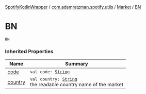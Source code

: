 [SpotifyKotlinWrapper](../../index.md) / [com.adamratzman.spotify.utils](../index.md) / [Market](index.md) / [BN](./-b-n.md)

# BN

`BN`

### Inherited Properties

| Name | Summary |
|---|---|
| [code](code.md) | `val code: `[`String`](https://kotlinlang.org/api/latest/jvm/stdlib/kotlin/-string/index.html) |
| [country](country.md) | `val country: `[`String`](https://kotlinlang.org/api/latest/jvm/stdlib/kotlin/-string/index.html)<br>the readable country name of the market |
